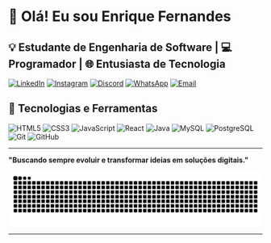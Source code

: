 # 👋 Olá! Eu sou Enrique Fernandes

💡 Estudante de Engenharia de Software | 💻 Programador | 🌐 Entusiasta de Tecnologia
---

[![LinkedIn](https://img.shields.io/badge/LinkedIn-enriquefernandes-0A66C2?style=for-the-badge&logo=linkedin&logoColor=white)](https://www.linkedin.com/in/enrique-fernandes-b21754217/)
[![Instagram](https://img.shields.io/badge/Instagram-enrique__fcnr-E4405F?style=for-the-badge&logo=instagram&logoColor=white)](https://www.instagram.com/enrique_fcnr/)
[![Discord](https://img.shields.io/badge/Discord-enrqfrnds-5865F2?style=for-the-badge&logo=discord&logoColor=white)](https://discord.com/users/enrqfrnds)
[![WhatsApp](https://img.shields.io/badge/WhatsApp-+55%20(81)%2099613--6664-25D366?style=for-the-badge&logo=whatsapp&logoColor=white)](https://wa.me/5581996136664)
[![Email](https://img.shields.io/badge/Email-enriquefcnrgta@gmail.com-D14836?style=for-the-badge&logo=gmail&logoColor=white)](mailto:enriquefcnrgta@gmail.com)

## 🚀 **Tecnologias e Ferramentas**

<div align="left">
  <img src="https://cdn.jsdelivr.net/gh/devicons/devicon/icons/html5/html5-original.svg" title="HTML5" width="40" height="40" alt="HTML5">
  <img src="https://cdn.jsdelivr.net/gh/devicons/devicon/icons/css3/css3-original.svg" title="CSS3" width="40" height="40" alt="CSS3">
  <img src="https://cdn.jsdelivr.net/gh/devicons/devicon/icons/javascript/javascript-original.svg" title="JavaScript" width="40" height="40" alt="JavaScript">
  <img src="https://cdn.jsdelivr.net/gh/devicons/devicon/icons/react/react-original.svg" title="React" width="40" height="40" alt="React">
  <img src="https://cdn.jsdelivr.net/gh/devicons/devicon/icons/java/java-original.svg" title="Java" width="40" height="40" alt="Java">
  <img src="https://cdn.jsdelivr.net/gh/devicons/devicon/icons/mysql/mysql-original.svg" title="MySQL" width="40" height="40" alt="MySQL">
  <img src="https://cdn.jsdelivr.net/gh/devicons/devicon/icons/postgresql/postgresql-original.svg" title="PostgreSQL" width="40" height="40" alt="PostgreSQL">
  <img src="https://cdn.jsdelivr.net/gh/devicons/devicon/icons/git/git-original.svg" title="Git" width="40" height="40" alt="Git">
  <img src="https://cdn.jsdelivr.net/gh/devicons/devicon/icons/github/github-original.svg" title="GitHub" width="40" height="40" alt="GitHub">
</div>

---

 **"Buscando sempre evoluir e transformar ideias em soluções digitais."**


<picture align="center">
  <source media="(prefers-color-scheme: dark)" srcset="https://raw.githubusercontent.com/enrique-fcnr/enrique-fcnr/output/github-contribution-grid-snake-dark.svg">
  <source media="(prefers-color-scheme: light)" srcset="https://raw.githubusercontent.com/enrique-fcnr/enrique-fncr/output/github-contribution-grid-snake-dark.svg">
  <img align="center" alt="github contribution grid snake animation" src="https://raw.githubusercontent.com/enrique-fcnr/enrique-fcnr/output/github-contribution-grid-snake.svg">
</picture>

---
